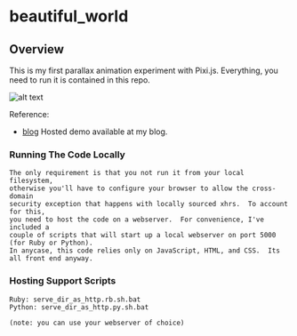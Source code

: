 beautiful_world
===============

## Overview

This is my first parallax animation experiment with Pixi.js.  Everything, you need to run it is contained in this repo.

![alt text](https://raw.github.com/jclosure/beautiful_world/master/screenshot.png "Beautiful World Banner")


Reference:

* [blog](http://uberpwn.wordpress.com/)
 Hosted demo available at my blog. 

### Running The Code Locally

	The only requirement is that you not run it from your local filesystem, 
	otherwise you'll have to configure your browser to allow the cross-domain 
	security exception that happens with locally sourced xhrs.  To account for this, 
	you need to host the code on a webserver.  For convenience, I've included a 
	couple of scripts that will start up a local webserver on port 5000 (for Ruby or Python).  
	In anycase, this code relies only on JavaScript, HTML, and CSS.  Its all front end anyway.

### Hosting Support Scripts

	Ruby: serve_dir_as_http.rb.sh.bat
	Python: serve_dir_as_http.py.sh.bat

	(note: you can use your webserver of choice)


